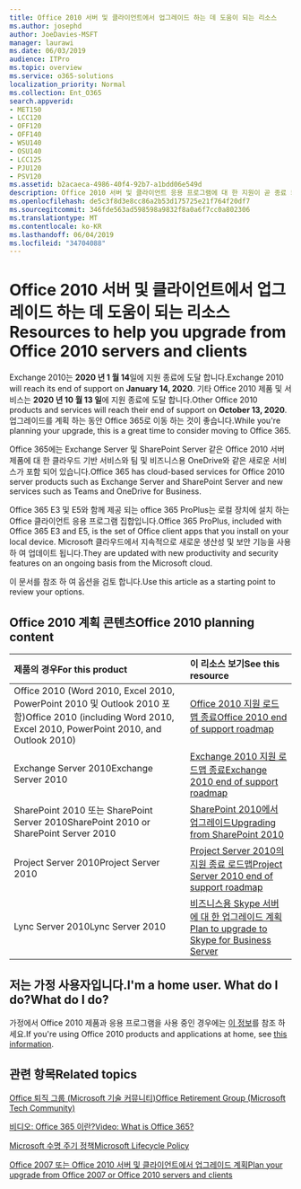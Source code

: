```yaml
---
title: Office 2010 서버 및 클라이언트에서 업그레이드 하는 데 도움이 되는 리소스
ms.author: josephd
author: JoeDavies-MSFT
manager: laurawi
ms.date: 06/03/2019
audience: ITPro
ms.topic: overview
ms.service: o365-solutions
localization_priority: Normal
ms.collection: Ent_O365
search.appverid:
- MET150
- LCC120
- OFF120
- OFF140
- WSU140
- OSU140
- LCC125
- PJU120
- PSV120
ms.assetid: b2acaeca-4986-40f4-92b7-a1bdd06e549d
description: Office 2010 서버 및 클라이언트 응용 프로그램에 대 한 지원이 곧 종료 되며 사용자 지정 지원 계약을 사용할 수 없습니다. 이 문서를 사용 하 여 업그레이드 계획을 시작 합니다.
ms.openlocfilehash: de5c3f8d3e8cc86a2b53d175725e21f764f20df7
ms.sourcegitcommit: 346fde563ad598598a9832f8a0a6f7cc0a802306
ms.translationtype: MT
ms.contentlocale: ko-KR
ms.lasthandoff: 06/04/2019
ms.locfileid: "34704088"
---
```

# <a name="resources-to-help-you-upgrade-from-office-2010-servers-and-clients"></a><span data-ttu-id="e2686-104">Office 2010 서버 및 클라이언트에서 업그레이드 하는 데 도움이 되는 리소스</span><span class="sxs-lookup"><span data-stu-id="e2686-104">Resources to help you upgrade from Office 2010 servers and clients</span></span>

<span data-ttu-id="e2686-105">Exchange 2010는 **2020 년 1 월 14**일에 지원 종료에 도달 합니다.</span><span class="sxs-lookup"><span data-stu-id="e2686-105">Exchange 2010 will reach its end of support on **January 14, 2020**.</span></span> <span data-ttu-id="e2686-106">기타 Office 2010 제품 및 서비스는 **2020 년 10 월 13 일**에 지원 종료에 도달 합니다.</span><span class="sxs-lookup"><span data-stu-id="e2686-106">Other Office 2010 products and services will reach their end of support on **October 13, 2020**.</span></span> <span data-ttu-id="e2686-107">업그레이드를 계획 하는 동안 Office 365로 이동 하는 것이 좋습니다.</span><span class="sxs-lookup"><span data-stu-id="e2686-107">While you're planning your upgrade, this is a great time to consider moving to Office 365.</span></span> 

<span data-ttu-id="e2686-108">Office 365에는 Exchange Server 및 SharePoint Server 같은 Office 2010 서버 제품에 대 한 클라우드 기반 서비스와 팀 및 비즈니스용 OneDrive와 같은 새로운 서비스가 포함 되어 있습니다.</span><span class="sxs-lookup"><span data-stu-id="e2686-108">Office 365 has cloud-based services for Office 2010 server products such as Exchange Server and SharePoint Server and new services such as Teams and OneDrive for Business.</span></span> 

<span data-ttu-id="e2686-109">Office 365 E3 및 E5와 함께 제공 되는 office 365 ProPlus는 로컬 장치에 설치 하는 Office 클라이언트 응용 프로그램 집합입니다.</span><span class="sxs-lookup"><span data-stu-id="e2686-109">Office 365 ProPlus, included with Office 365 E3 and E5, is the set of Office client apps that you install on your local device.</span></span> <span data-ttu-id="e2686-110">Microsoft 클라우드에서 지속적으로 새로운 생산성 및 보안 기능을 사용 하 여 업데이트 됩니다.</span><span class="sxs-lookup"><span data-stu-id="e2686-110">They are updated with new productivity and security features on an ongoing basis from the Microsoft cloud.</span></span>

<span data-ttu-id="e2686-111">이 문서를 참조 하 여 옵션을 검토 합니다.</span><span class="sxs-lookup"><span data-stu-id="e2686-111">Use this article as a starting point to review your options.</span></span>
      
## <a name="office-2010-planning-content"></a><span data-ttu-id="e2686-112">Office 2010 계획 콘텐츠</span><span class="sxs-lookup"><span data-stu-id="e2686-112">Office 2010 planning content</span></span>
  
|<span data-ttu-id="e2686-113">**제품의 경우**</span><span class="sxs-lookup"><span data-stu-id="e2686-113">**For this product**</span></span>|<span data-ttu-id="e2686-114">**이 리소스 보기**</span><span class="sxs-lookup"><span data-stu-id="e2686-114">**See this resource**</span></span>|
|:-----|:-----|
|<span data-ttu-id="e2686-115">Office 2010 (Word 2010, Excel 2010, PowerPoint 2010 및 Outlook 2010 포함)</span><span class="sxs-lookup"><span data-stu-id="e2686-115">Office 2010 (including Word 2010, Excel 2010, PowerPoint 2010, and Outlook 2010)</span></span>  <br/> |[<span data-ttu-id="e2686-116">Office 2010 지원 로드맵 종료</span><span class="sxs-lookup"><span data-stu-id="e2686-116">Office 2010 end of support roadmap</span></span>](https://docs.microsoft.com/DeployOffice/office-2010-end-support-roadmap) <br/> |
|<span data-ttu-id="e2686-117">Exchange Server 2010</span><span class="sxs-lookup"><span data-stu-id="e2686-117">Exchange Server 2010</span></span>  <br/> |[<span data-ttu-id="e2686-118">Exchange 2010 지원 로드맵 종료</span><span class="sxs-lookup"><span data-stu-id="e2686-118">Exchange 2010 end of support roadmap</span></span>](exchange-2010-end-of-support.md) <br/> |
|<span data-ttu-id="e2686-119">SharePoint 2010 또는 SharePoint Server 2010</span><span class="sxs-lookup"><span data-stu-id="e2686-119">SharePoint 2010 or SharePoint Server 2010</span></span>  <br/> |[<span data-ttu-id="e2686-120">SharePoint 2010에서 업그레이드</span><span class="sxs-lookup"><span data-stu-id="e2686-120">Upgrading from SharePoint 2010</span></span>](upgrade-from-sharepoint-2010.md) <br/> |
|<span data-ttu-id="e2686-121">Project Server 2010</span><span class="sxs-lookup"><span data-stu-id="e2686-121">Project Server 2010</span></span> <br/> | [<span data-ttu-id="e2686-122">Project Server 2010의 지원 종료 로드맵</span><span class="sxs-lookup"><span data-stu-id="e2686-122">Project Server 2010 end of support roadmap</span></span>](project-server-2010-end-of-support.md) <br/> |
|<span data-ttu-id="e2686-123">Lync Server 2010</span><span class="sxs-lookup"><span data-stu-id="e2686-123">Lync Server 2010</span></span> <br/> | [<span data-ttu-id="e2686-124">비즈니스용 Skype 서버에 대 한 업그레이드 계획</span><span class="sxs-lookup"><span data-stu-id="e2686-124">Plan to upgrade to Skype for Business Server</span></span>](https://docs.microsoft.com/skypeforbusiness/plan-your-deployment/upgrade) <br/> |
    
## <a name="im-a-home-user-what-do-i-do"></a><span data-ttu-id="e2686-125">저는 가정 사용자입니다.</span><span class="sxs-lookup"><span data-stu-id="e2686-125">I'm a home user.</span></span> <span data-ttu-id="e2686-126">What do I do?</span><span class="sxs-lookup"><span data-stu-id="e2686-126">What do I do?</span></span>

<span data-ttu-id="e2686-127">가정에서 Office 2010 제품과 응용 프로그램을 사용 중인 경우에는 [이 정보](plan-upgrade-previous-versions-office.md#im-a-home-user-what-do-i-do)를 참조 하세요.</span><span class="sxs-lookup"><span data-stu-id="e2686-127">If you're using Office 2010 products and applications at home, see [this information](plan-upgrade-previous-versions-office.md#im-a-home-user-what-do-i-do).</span></span>

## <a name="related-topics"></a><span data-ttu-id="e2686-128">관련 항목</span><span class="sxs-lookup"><span data-stu-id="e2686-128">Related topics</span></span>

[<span data-ttu-id="e2686-129">Office 퇴직 그룹 (Microsoft 기술 커뮤니티)</span><span class="sxs-lookup"><span data-stu-id="e2686-129">Office Retirement Group (Microsoft Tech Community)</span></span>](https://go.microsoft.com/fwlink/?linkid=842065)
  
[<span data-ttu-id="e2686-130">비디오: Office 365 이란?</span><span class="sxs-lookup"><span data-stu-id="e2686-130">Video: What is Office 365?</span></span>](https://support.office.com/article/847caf12-2589-452c-8aca-1c009797678b.aspx)
  
[<span data-ttu-id="e2686-131">Microsoft 수명 주기 정책</span><span class="sxs-lookup"><span data-stu-id="e2686-131">Microsoft Lifecycle Policy</span></span>](https://go.microsoft.com/fwlink/?linkid=865200)

[<span data-ttu-id="e2686-132">Office 2007 또는 Office 2010 서버 및 클라이언트에서 업그레이드 계획</span><span class="sxs-lookup"><span data-stu-id="e2686-132">Plan your upgrade from Office 2007 or Office 2010 servers and clients</span></span>](plan-upgrade-previous-versions-office.md)


